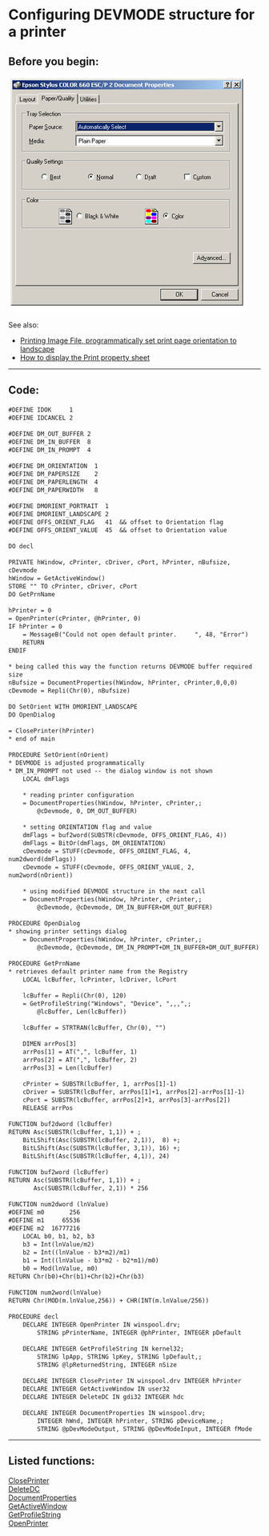 
# Configuring DEVMODE structure for a printer

## Before you begin:
![](../images/prnprop.png)  

See also:

* [Printing Image File, programmatically set print page orientation to landscape](sample_555.md)  
* [How to display the Print property sheet](sample_531.md)  
  
***  


## Code:
```foxpro  
#DEFINE IDOK     1
#DEFINE IDCANCEL 2

#DEFINE DM_OUT_BUFFER 2
#DEFINE DM_IN_BUFFER  8
#DEFINE DM_IN_PROMPT  4

#DEFINE DM_ORIENTATION  1
#DEFINE DM_PAPERSIZE    2
#DEFINE DM_PAPERLENGTH  4
#DEFINE DM_PAPERWIDTH   8

#DEFINE DMORIENT_PORTRAIT  1
#DEFINE DMORIENT_LANDSCAPE 2
#DEFINE OFFS_ORIENT_FLAG   41  && offset to Orientation flag
#DEFINE OFFS_ORIENT_VALUE  45  && offset to Orientation value

DO decl

PRIVATE hWindow, cPrinter, cDriver, cPort, hPrinter, nBufsize, cDevmode
hWindow = GetActiveWindow()
STORE "" TO cPrinter, cDriver, cPort
DO GetPrnName

hPrinter = 0
= OpenPrinter(cPrinter, @hPrinter, 0)
IF hPrinter = 0
	= MessageB("Could not open default printer.     ", 48, "Error")
	RETURN
ENDIF

* being called this way the function returns DEVMODE buffer required size
nBufsize = DocumentProperties(hWindow, hPrinter, cPrinter,0,0,0)
cDevmode = Repli(Chr(0), nBufsize)

DO SetOrient WITH DMORIENT_LANDSCAPE
DO OpenDialog

= ClosePrinter(hPrinter)
* end of main

PROCEDURE SetOrient(nOrient)
* DEVMODE is adjusted programmatically
* DM_IN_PROMPT not used -- the dialog window is not shown
	LOCAL dmFlags

	* reading printer configuration
	= DocumentProperties(hWindow, hPrinter, cPrinter,;
		@cDevmode, 0, DM_OUT_BUFFER)

	* setting ORIENTATION flag and value
	dmFlags = buf2word(SUBSTR(cDevmode, OFFS_ORIENT_FLAG, 4))
	dmFlags = BitOr(dmFlags, DM_ORIENTATION)
	cDevmode = STUFF(cDevmode, OFFS_ORIENT_FLAG, 4, num2dword(dmFlags))
	cDevmode = STUFF(cDevmode, OFFS_ORIENT_VALUE, 2, num2word(nOrient))

	* using modified DEVMODE structure in the next call
	= DocumentProperties(hWindow, hPrinter, cPrinter,;
		@cDevmode, @cDevmode, DM_IN_BUFFER+DM_OUT_BUFFER)

PROCEDURE OpenDialog
* showing printer settings dialog
	= DocumentProperties(hWindow, hPrinter, cPrinter,;
		@cDevmode, @cDevmode, DM_IN_PROMPT+DM_IN_BUFFER+DM_OUT_BUFFER)

PROCEDURE GetPrnName
* retrieves default printer name from the Registry
	LOCAL lcBuffer, lcPrinter, lcDriver, lcPort

	lcBuffer = Repli(Chr(0), 120)
	= GetProfileString("Windows", "Device", ",,,",;
		@lcBuffer, Len(lcBuffer))

	lcBuffer = STRTRAN(lcBuffer, Chr(0), "")

	DIMEN arrPos[3]
	arrPos[1] = AT(",", lcBuffer, 1)
	arrPos[2] = AT(",", lcBuffer, 2)
	arrPos[3] = Len(lcBuffer)

	cPrinter = SUBSTR(lcBuffer, 1, arrPos[1]-1)
	cDriver = SUBSTR(lcBuffer, arrPos[1]+1, arrPos[2]-arrPos[1]-1)
	cPort = SUBSTR(lcBuffer, arrPos[2]+1, arrPos[3]-arrPos[2])
	RELEASE arrPos

FUNCTION buf2dword (lcBuffer)
RETURN Asc(SUBSTR(lcBuffer, 1,1)) + ;
	BitLShift(Asc(SUBSTR(lcBuffer, 2,1)),  8) +;
	BitLShift(Asc(SUBSTR(lcBuffer, 3,1)), 16) +;
	BitLShift(Asc(SUBSTR(lcBuffer, 4,1)), 24)

FUNCTION buf2word (lcBuffer)
RETURN Asc(SUBSTR(lcBuffer, 1,1)) + ;
       Asc(SUBSTR(lcBuffer, 2,1)) * 256

FUNCTION num2dword (lnValue)
#DEFINE m0       256
#DEFINE m1     65536
#DEFINE m2  16777216
	LOCAL b0, b1, b2, b3
	b3 = Int(lnValue/m2)
	b2 = Int((lnValue - b3*m2)/m1)
	b1 = Int((lnValue - b3*m2 - b2*m1)/m0)
	b0 = Mod(lnValue, m0)
RETURN Chr(b0)+Chr(b1)+Chr(b2)+Chr(b3)

FUNCTION num2word(lnValue)
RETURN Chr(MOD(m.lnValue,256)) + CHR(INT(m.lnValue/256))

PROCEDURE decl
	DECLARE INTEGER OpenPrinter IN winspool.drv;
		STRING pPrinterName, INTEGER @phPrinter, INTEGER pDefault

	DECLARE INTEGER GetProfileString IN kernel32;
		STRING lpApp, STRING lpKey, STRING lpDefault,;
		STRING @lpReturnedString, INTEGER nSize

	DECLARE INTEGER ClosePrinter IN winspool.drv INTEGER hPrinter
	DECLARE INTEGER GetActiveWindow IN user32
	DECLARE INTEGER DeleteDC IN gdi32 INTEGER hdc

	DECLARE INTEGER DocumentProperties IN winspool.drv;
		INTEGER hWnd, INTEGER hPrinter, STRING pDeviceName,;
		STRING @pDevModeOutput, STRING @pDevModeInput, INTEGER fMode  
```  
***  


## Listed functions:
[ClosePrinter](../libraries/winspool.drv/ClosePrinter.md)  
[DeleteDC](../libraries/gdi32/DeleteDC.md)  
[DocumentProperties](../libraries/winspool.drv/DocumentProperties.md)  
[GetActiveWindow](../libraries/user32/GetActiveWindow.md)  
[GetProfileString](../libraries/kernel32/GetProfileString.md)  
[OpenPrinter](../libraries/winspool.drv/OpenPrinter.md)  
